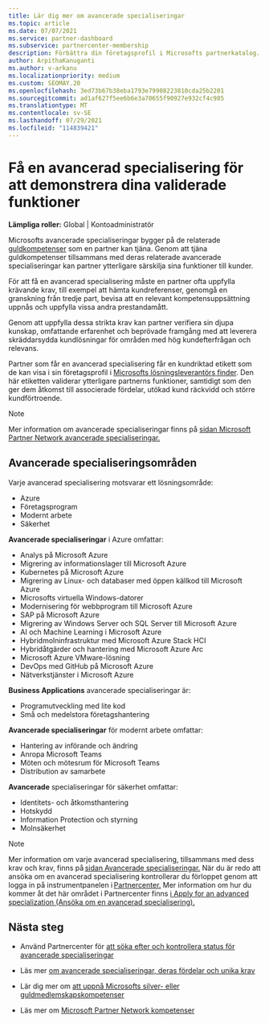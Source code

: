 ```yaml
---
title: Lär dig mer om avancerade specialiseringar
ms.topic: article
ms.date: 07/07/2021
ms.service: partner-dashboard
ms.subservice: partnercenter-membership
description: Förbättra din företagsprofil i Microsofts partnerkatalog. Lär dig mer om de avancerade specialiseringar som du kan uppnå tillsammans med dina befintliga guld- och silverkompetenser.
author: ArpithaKanuganti
ms.author: v-arkanu
ms.localizationpriority: medium
ms.custom: SEOMAY.20
ms.openlocfilehash: 3ed73b67b38eba1793e79908223810cda25b2201
ms.sourcegitcommit: ad1af627f5ee6b6e3a70655f90927e932cf4c985
ms.translationtype: MT
ms.contentlocale: sv-SE
ms.lasthandoff: 07/29/2021
ms.locfileid: "114839421"
---
```

# <a name="earn-an-advanced-specialization-to-showcase-your-validated-capabilities"></a>Få en avancerad specialisering för att demonstrera dina validerade funktioner

**Lämpliga roller:** Global | Kontoadministratör

Microsofts avancerade specialiseringar bygger på de relaterade [guldkompetenser](learn-about-competencies.md) som en partner kan tjäna. Genom att tjäna guldkompetenser tillsammans med deras relaterade avancerade specialiseringar kan partner ytterligare särskilja sina funktioner till kunder.

För att få en avancerad specialisering måste en partner ofta uppfylla krävande krav, till exempel att hämta kundreferenser, genomgå en granskning från tredje part, bevisa att en relevant kompetensuppsättning uppnås och uppfylla vissa andra prestandamått.

Genom att uppfylla dessa strikta krav kan partner verifiera sin djupa kunskap, omfattande erfarenhet och beprövade framgång med att leverera skräddarsydda kundlösningar för områden med hög kundefterfrågan och relevans.

Partner som får en avancerad specialisering får en kundriktad etikett som de kan visa i sin företagsprofil i [Microsofts lösningsleverantörs finder](https://www.microsoft.com/solution-providers/home). Den här etiketten validerar ytterligare partnerns funktioner, samtidigt som den ger dem åtkomst till associerade fördelar, utökad kund räckvidd och större kundförtroende.

> [!NOTE]
> Mer information om avancerade specialiseringar finns på [sidan Microsoft Partner Network avancerade specialiseringar.](https://partner.microsoft.com/membership/advanced-specialization)

## <a name="advanced-specialization-areas"></a>Avancerade specialiseringsområden

Varje avancerad specialisering motsvarar ett lösningsområde:

- Azure
- Företagsprogram
- Modernt arbete
- Säkerhet

**Avancerade specialiseringar** i Azure omfattar:

- Analys på Microsoft Azure
- Migrering av informationslager till Microsoft Azure
- Kubernetes på Microsoft Azure
- Migrering av Linux- och databaser med öppen källkod till Microsoft Azure
- Microsofts virtuella Windows-datorer
- Modernisering för webbprogram till Microsoft Azure
- SAP på Microsoft Azure
- Migrering av Windows Server och SQL Server till Microsoft Azure
- AI och Machine Learning i Microsoft Azure
- Hybridmolninfrastruktur med Microsoft Azure Stack HCI
- Hybridåtgärder och hantering med Microsoft Azure Arc
- Microsoft Azure VMware-lösning
- DevOps med GitHub på Microsoft Azure
- Nätverkstjänster i Microsoft Azure


**Business Applications** avancerade specialiseringar är:

- Programutveckling med lite kod
- Små och medelstora företagshantering

**Avancerade specialiseringar** för modernt arbete omfattar:

- Hantering av införande och ändring
- Anropa Microsoft Teams
- Möten och mötesrum för Microsoft Teams
- Distribution av samarbete

**Avancerade** specialiseringar för säkerhet omfattar:

- Identitets- och åtkomsthantering
- Hotskydd
- Information Protection och styrning
- Molnsäkerhet

> [!NOTE]
> Mer information om varje avancerad specialisering, tillsammans med dess krav och krav, finns på [sidan Avancerade specialiseringar.](https://partner.microsoft.com/membership/advanced-specialization) När du är redo att ansöka om en avancerad specialisering kontrollerar du förloppet genom att logga in på instrumentpanelen i [Partnercenter.](https://partner.microsoft.com/dashboard) Mer information om hur du kommer åt det här området i Partnercenter finns [i Apply for an advanced specialization (Ansöka om en avancerad specialisering).](advanced-specializations-apply.md)

## <a name="next-steps"></a>Nästa steg

- Använd Partnercenter för [att söka efter och kontrollera status för avancerade specialiseringar](advanced-specializations-apply.md)

- Läs mer [om avancerade specialiseringar, deras fördelar och unika krav](https://partner.microsoft.com/membership/advanced-specialization)

- Lär dig mer om [att uppnå Microsofts silver- eller guldmedlemskapskompetenser](learn-about-competencies.md)

- Läs mer om [Microsoft Partner Network kompetenser](https://partner.microsoft.com/membership/competencies)
